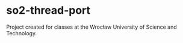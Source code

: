 # so2-thread-port

Project created for classes at the Wrocław University of Science and Technology.

